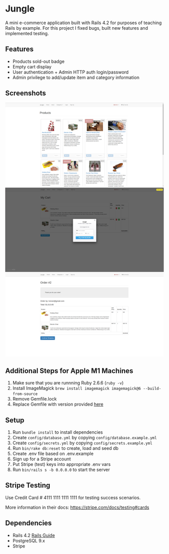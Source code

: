 # Jungle

A mini e-commerce application built with Rails 4.2 for purposes of teaching Rails by example. For this project I fixed bugs, built new features and implemented testing.

## Features

* Products sold-out badge
* Empty cart display
* User authentication + Admin HTTP auth login/password
* Admin privilege to add/update item and category information

## Screenshots

!["Index Page"](https://github.com/nadiaa-f/jungle-rails/blob/master/docs/main.png?raw=true)
!["Cart Checkout Stripe Payment"](https://github.com/nadiaa-f/jungle-rails/blob/master/docs/payment.png?raw=true)
!["Order Summary](https://github.com/nadiaa-f/jungle-rails/blob/master/docs/ordercomplete.png?raw=true)

## Additional Steps for Apple M1 Machines

1. Make sure that you are runnning Ruby 2.6.6 (`ruby -v`)
1. Install ImageMagick `brew install imagemagick imagemagick@6 --build-from-source`
2. Remove Gemfile.lock
3. Replace Gemfile with version provided [here](https://gist.githubusercontent.com/FrancisBourgouin/831795ae12c4704687a0c2496d91a727/raw/ce8e2104f725f43e56650d404169c7b11c33a5c5/Gemfile)

## Setup

1. Run `bundle install` to install dependencies
2. Create `config/database.yml` by copying `config/database.example.yml`
3. Create `config/secrets.yml` by copying `config/secrets.example.yml`
4. Run `bin/rake db:reset` to create, load and seed db
5. Create .env file based on .env.example
6. Sign up for a Stripe account
7. Put Stripe (test) keys into appropriate .env vars
8. Run `bin/rails s -b 0.0.0.0` to start the server

## Stripe Testing

Use Credit Card # 4111 1111 1111 1111 for testing success scenarios.

More information in their docs: <https://stripe.com/docs/testing#cards>

## Dependencies

* Rails 4.2 [Rails Guide](http://guides.rubyonrails.org/v4.2/)
* PostgreSQL 9.x
* Stripe
